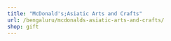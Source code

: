 ```yaml
---
title: "McDonald's;Asiatic Arts and Crafts"
url: /bengaluru/mcdonalds-asiatic-arts-and-crafts/
shop: gift
---
```

